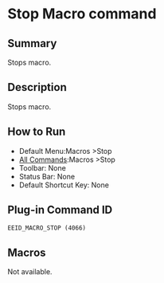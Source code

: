 # Stop Macro command

## Summary

Stops macro.

## Description

Stops macro.

## How to Run

- Default Menu:Macros \>Stop
- [All Commands](../tools/all_commands):Macros
\>Stop
- Toolbar: None
- Status Bar: None
- Default Shortcut Key: None

## Plug-in Command ID

```
EEID_MACRO_STOP (4066)```

## Macros

Not available.
